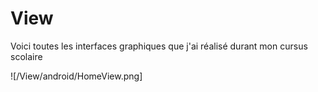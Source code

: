 # View

Voici toutes les interfaces graphiques que j'ai réalisé durant mon cursus scolaire

![/View/android/HomeView.png]
